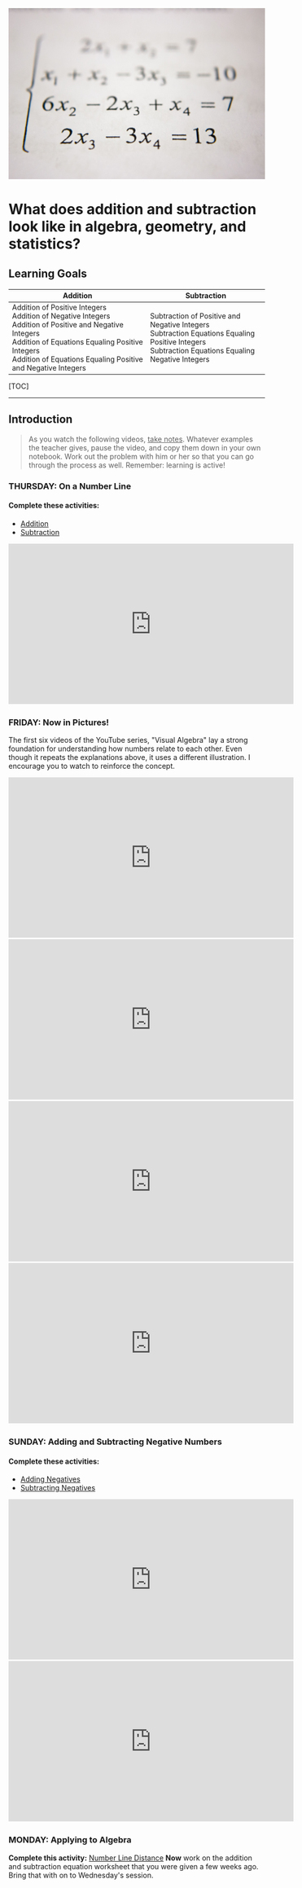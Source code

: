 ![Algebra](images/antoine-dautry-05A-kdOH6Hw-unsplash.jpg ':class=banner-image')

# What does addition and subtraction look like in algebra, geometry, and statistics?

## Learning Goals

| **Addition**                                                 | **Subtraction**                                              |
| ------------------------------------------------------------ | ------------------------------------------------------------ |
| Addition of Positive Integers <br />Addition of Negative Integers <br />Addition of Positive and Negative Integers <br />Addition of Equations Equaling Positive Integers <br />Addition of Equations Equaling Positive and Negative Integers | Subtraction of Positive and Negative Integers <br />Subtraction Equations Equaling Positive Integers <br />Subtraction Equations Equaling Negative Integers |



[TOC]

------

## Introduction

> As you watch the following videos, <u>take notes</u>. Whatever examples the teacher gives, pause the video, and copy them down in your own notebook. Work out the problem with him or her so that you can go through the process as well. Remember: learning is active!



### THURSDAY: On a Number Line

#### Complete these activities:

* [Addition](https://schoolyourself.org/learn/algebra/addition)
* [Subtraction](https://schoolyourself.org/learn/algebra/subtraction)

<iframe width="560" height="315" src="https://www.youtube-nocookie.com/embed/IgNWnYgNujg" title="YouTube video player" frameborder="0" allow="accelerometer; autoplay; clipboard-write; encrypted-media; gyroscope; picture-in-picture" allowfullscreen></iframe>



### FRIDAY: Now in Pictures!

The first six videos of the YouTube series, "Visual Algebra" lay a strong foundation for understanding how numbers relate to each other. Even though it repeats the explanations above, it uses a different illustration. I encourage you to watch to reinforce the concept.

<iframe width="560" height="315" src="https://www.youtube-nocookie.com/embed/COtmrCPw3TA" title="YouTube video player" frameborder="0" allow="accelerometer; autoplay; clipboard-write; encrypted-media; gyroscope; picture-in-picture" allowfullscreen></iframe>

<iframe width="560" height="315" src="https://www.youtube-nocookie.com/embed/HJpJGzg8INA" title="YouTube video player" frameborder="0" allow="accelerometer; autoplay; clipboard-write; encrypted-media; gyroscope; picture-in-picture" allowfullscreen></iframe>

<iframe width="560" height="315" src="https://www.youtube-nocookie.com/embed/pFpxud0bCUk" title="YouTube video player" frameborder="0" allow="accelerometer; autoplay; clipboard-write; encrypted-media; gyroscope; picture-in-picture" allowfullscreen></iframe>

<iframe width="560" height="315" src="https://www.youtube-nocookie.com/embed/TLvEUzSaoOA" title="YouTube video player" frameborder="0" allow="accelerometer; autoplay; clipboard-write; encrypted-media; gyroscope; picture-in-picture" allowfullscreen></iframe>



### SUNDAY: Adding and Subtracting Negative Numbers

#### Complete these activities:

* [Adding Negatives](https://schoolyourself.org/learn/algebra/adding-negatives)
* [Subtracting Negatives](https://schoolyourself.org/learn/algebra/subtracting-negatives)

<iframe width="560" height="315" src="https://www.youtube-nocookie.com/embed/EsYM0wEBiNg" title="YouTube video player" frameborder="0" allow="accelerometer; autoplay; clipboard-write; encrypted-media; gyroscope; picture-in-picture" allowfullscreen></iframe>



<iframe width="560" height="315" src="https://www.youtube-nocookie.com/embed/6XaUsg1wTgM" title="YouTube video player" frameborder="0" allow="accelerometer; autoplay; clipboard-write; encrypted-media; gyroscope; picture-in-picture" allowfullscreen></iframe>

### MONDAY: Applying to Algebra

**Complete this activity:** [Number Line Distance](https://schoolyourself.org/learn/algebra/distance-1d)
**Now** work on the addition and subtraction equation worksheet that you were given a few weeks ago. Bring that with on to Wednesday's session.
